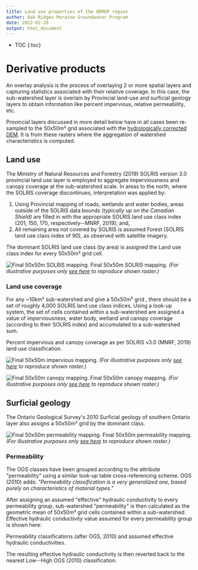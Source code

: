```yaml
---
title: Land use properties of the ORMGP region
author: Oak Ridges Moraine Groundwater Program
date: 2022-02-28
output: html_document
---
```


* TOC
{:toc}


# Derivative products

An overlay analysis is the process of overlaying 2 or more spatial layers and capturing statistics associated with their relative coverage. In this case, the sub-watershed layer is overlain by Provincial land-use and surficial geology layers to obtain information like percent impervious, relative permeability, etc.

Provincial layers discussed in more detail below have in all cases been re-sampled to the 50x50m² grid associated with the [hydrologically corrected DEM](/interpolants/interpolation/overland.html). It is from these rasters where the aggregation of watershed characteristics is computed.

## Land use

The Ministry of Natural Resources and Forestry (2019) SOLRIS version 3.0 provincial land use layer is employed to aggregate imperviousness and canopy coverage at the sub-watershed scale. In areas to the north, where the SOLRIS coverage discontinues, interpretation was applied by: 

1. Using Provincial mapping of roads, wetlands and water bodies, areas outside of the SOLRIS data bounds *(typically up on the Canadian Shield)* are filled in with the appropriate SOLRIS land use class index (201, 150, 170, respectively--MNRF, 2019); and,
2. All remaining area not covered by SOLRIS is assumed Forest (SOLRIS land use class index of 90), as observed with satellite imagery.

The dominant SOLRIS land use class (by area) is assigned the Land use class index for every 50x50m² grid cell. 

![Final 50x50m SOLRIS mapping.](https://github.com/OWRC/subwatershed/blob/main/jupyter/output/solrisv3_10_infilled_50.png?raw=true)
Final 50x50m SOLRIS mapping. *(For illustrative purposes only [see here](https://github.com/OWRC/subwatershed/blob/main/jupyter/OWRC-SWS.ipynb) to reproduce shown raster.)*


### Land use coverage

For any ~10km² sub-watershed and give a 50x50m² grid , there should be a set of roughly 4,000 SOLRIS land use class indices. Using a look-up system, the set of cells contained within a sub-watershed are assigned a value of imperviousness, water body, wetland and canopy coverage (according to their SOLRIS index) and accumulated to a sub-watershed sum.

Percent impervious and canopy coverage as per SOLRIS v3.0 (MNRF, 2019) land use classification.
<!-- ```{r message=FALSE, warning=FALSE, echo=FALSE}
library(knitr)
library(dplyr)
library(kableExtra)
options(knitr.kable.NA = '')
read.csv('shp/lookup_200731.csv') %>%
  select(1:2,7:8) %>%
  mutate(PerImp=PerImp*100,PerCov=PerCov*100) %>%
  kbl(
    col.names = c("Index", "Name", "Imperviousness (%)", "Canopy cover (%)"),
    align = c("r","l","c","c"),
    digits = 0
  ) %>%
  kable_styling(bootstrap_options = c("striped", "hover", "condensed")) %>%
  add_header_above(c("SOLRIS Land use classification" = 2, " " = 2), align = "l") %>%
  kableExtra::scroll_box(width = "90%", height = "300px")
``` -->


![Final 50x50m impervious mapping.](https://github.com/OWRC/subwatershed/blob/main/jupyter/output/solrisv3_10_infilled_50_perimp.png?raw=true)
*(For illustrative purposes only [see here](https://github.com/OWRC/subwatershed/blob/main/jupyter/OWRC-SWS.ipynb) to reproduce shown raster.)*

![Final 50x50m canopy mapping.](https://github.com/OWRC/subwatershed/blob/main/jupyter/output/solrisv3_10_infilled_50_percov.png?raw=true)
Final 50x50m canopy mapping. *(For illustrative purposes only [see here](https://github.com/OWRC/subwatershed/blob/main/jupyter/OWRC-SWS.ipynb) to reproduce shown raster.)*


## Surficial geology

The Ontario Geological Survey's 2010 Surficial geology of southern Ontario layer also assigns a 50x50m² grid by the dominant class. 

![Final 50x50m permeability mapping.](https://github.com/OWRC/subwatershed/blob/main/jupyter/output/OGSsurfGeo_50.png?raw=true)
Final 50x50m permeability mapping. *(For illustrative purposes only [see here](https://github.com/OWRC/subwatershed/blob/main/jupyter/OWRC-SWS.ipynb) to reproduce shown raster.)*

### Permeability

The OGS classes have been grouped according to the attribute "permeability" using a similar look-up table cross-referencing scheme. OGS (2010) adds: *"Permeability classification is a very generalized one, based purely on characteristics of material types."* 

After assigning an assumed "effective" hydraulic conductivity to every permeability group, sub-watershed "permeability" is then calculated as the geometric mean of 50x50m² grid cells contained within a sub-watershed. Effective hydraulic conductivity value assumed for every permeability group is shown here:

Permeability classifications (after OGS, 2010) and assumed effective hydraulic conductivities.
<!-- ```{r message=FALSE, warning=FALSE, echo=FALSE}
library(knitr)
library(dplyr)
par <- c("Low","Low-medium","Medium","Medium-high","high","unknown/variable","fluvial","organics")
val <- format(c(1e-9,1e-8,1e-7,1e-6,1e-5,1e-8,1e-5,1e-6),digits=3)
data.frame(par,val) %>%
  kbl(
    col.names = c(" ", "K (m/s)"),
    align = c("l","r")
  ) %>%
  kable_styling(full_width = F, bootstrap_options = c("striped", "hover", "condensed"))
``` -->

The resulting effective hydraulic conductivity is then reverted back to the nearest Low--High OGS (2010) classification.
